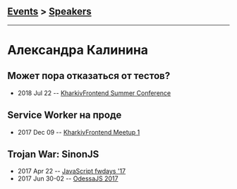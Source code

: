 ## [Events](../README.md) > [Speakers](../speakers.md)
---

# Александра Калинина

## Может пора отказаться от тестов?
- 2018 Jul 22 -- [KharkivFrontend Summer Conference](https://www.youtube.com/watch?v=_nSUQXGW-hk)    
## Service Worker на проде
- 2017 Dec 09 -- [KharkivFrontend Meetup 1](https://www.youtube.com/watch?v=QWt3HSrqXw4)    
## Trojan War: SinonJS
- 2017 Apr 22 -- [JavaScript fwdays &#39;17](https://frameworksdays.com/event/js-frameworks-day-2017/review/trojan-war-sinon-js)    
- 2017 Jun 30-02 -- [OdessaJS 2017](https://www.youtube.com/watch?v=xITbhmWYyXQ)    
